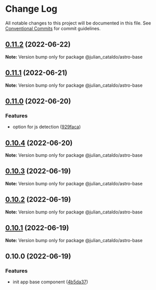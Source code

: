 # Change Log

All notable changes to this project will be documented in this file.
See [Conventional Commits](https://conventionalcommits.org) for commit guidelines.

## [0.11.2](https://github.com/JulianCataldo/astro/compare/@julian_cataldo/astro-base@0.11.1...@julian_cataldo/astro-base@0.11.2) (2022-06-22)

**Note:** Version bump only for package @julian_cataldo/astro-base





## [0.11.1](https://github.com/JulianCataldo/astro/compare/@julian_cataldo/astro-base@0.11.0...@julian_cataldo/astro-base@0.11.1) (2022-06-21)

**Note:** Version bump only for package @julian_cataldo/astro-base





## [0.11.0](https://github.com/JulianCataldo/astro/compare/@julian_cataldo/astro-base@0.10.4...@julian_cataldo/astro-base@0.11.0) (2022-06-20)


### Features

* option for js detection ([929faca](https://github.com/JulianCataldo/astro/commit/929faca72a7a51d458cd33674dd977caaf799b9f))



## [0.10.4](https://github.com/JulianCataldo/astro/compare/@julian_cataldo/astro-base@0.10.3...@julian_cataldo/astro-base@0.10.4) (2022-06-20)

**Note:** Version bump only for package @julian_cataldo/astro-base





## [0.10.3](https://github.com/JulianCataldo/astro/compare/@julian_cataldo/astro-base@0.10.2...@julian_cataldo/astro-base@0.10.3) (2022-06-19)

**Note:** Version bump only for package @julian_cataldo/astro-base





## [0.10.2](https://github.com/JulianCataldo/astro/compare/@julian_cataldo/astro-base@0.10.1...@julian_cataldo/astro-base@0.10.2) (2022-06-19)

**Note:** Version bump only for package @julian_cataldo/astro-base





## [0.10.1](https://github.com/JulianCataldo/astro/compare/@julian_cataldo/astro-base@0.10.0...@julian_cataldo/astro-base@0.10.1) (2022-06-19)

**Note:** Version bump only for package @julian_cataldo/astro-base





## 0.10.0 (2022-06-19)


### Features

* init app base component ([4b5da37](https://github.com/JulianCataldo/astro/commit/4b5da37ee7b022b5eba3e3eaf1c142e0b9c6358f))
